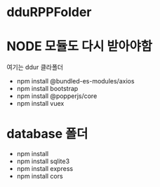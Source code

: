 # dduRPPFolder
# NODE 모듈도 다시 받아야함
여기는 ddur 클라폴더
- npm install @bundled-es-modules/axios
- npm install bootstrap
- npm install @popperjs/core
- npm install vuex

# database 폴더
- npm install
- npm install sqlite3
- npm install express
- npm install cors
